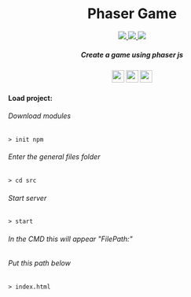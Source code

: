 <h1 align="center"> Phaser Game </h1>

<p align="center">
 <a href="https://skillicons.dev">
   <img src="https://skillicons.dev/icons?i=js"/>
   <img src="https://skillicons.dev/icons?i=vscode"/>  
   <img src="https://skillicons.dev/icons?i=nodejs"/>
  </a>
</p>

<h5 align="center">
  Create a game using phaser js
</h5>

<p align="center">
 <img height="25" src="http://img.shields.io/static/v1?label = STATUS & message = Under %20 Development & color = yellow & style=for-the-badge"/> 
 <img height="25" src="http://img.shields.io/static/v1?label = CODE-QUALITY & message = %20 0 & color = orange & style=for-the-badge"/> 
 <img height="25" src="http://img.shields.io/static/v1?label = ENGINE / PIPELINE & message = Phaser %20 JS & color = lightgray & style=for-the-badge"/> 
</p>

<h4 align="left"> Load project: </h4>
<h6> Download modules </h6>

```
> init npm
```

<h6> Enter the general files folder </h6>

```
> cd src
```

<h6> Start server </h6>

```
> start
```

<h6> In the CMD this will appear "FilePath:" </h6>
<h6> Put this path below </h6>

```
> index.html
```

